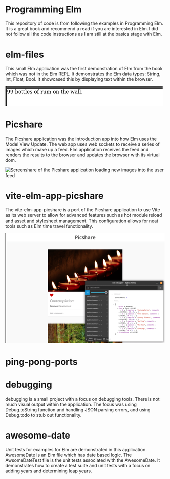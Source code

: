 # Programming Elm
This repository of code is from following the examples in Programming Elm. It is a great book and recommend a read if you are interested in Elm. I did not follow all the code instructions as I am still at the basics stage with Elm.

# elm-files
This small Elm application was the first demonstration of Elm from the book which was not in the Elm REPL. It demonstrates the Elm data types: String, Int, Float, Bool. It showcased this by displaying text within the browser.

![Screenshot of HTML output of elm-files program](/demonstration/elm-files-demonstration.png)

# Picshare
The Picshare application was the introduction app into how Elm uses the Model View Update. The web app uses web sockets to receive a series of images which make up a feed. Elm application receives the feed and renders the results to the browser and updates the browser with its virtual dom.

![Screenshare of the Picshare application loading new images into the user feed](/demonstration/picshare-demonstration.gif)

# vite-elm-app-picshare
The vite-elm-app-picshare is a port of the Picshare application to use Vite as its web server to allow for advanced features such as hot module reload and asset and stylesheet management.  This configuration allows for neat tools such as Elm time travel functionality.

![Screenshare of the Elm time travel functionality in the Picshare application](/demonstration/elm-time-travel-demonstration.gif)

# ping-pong-ports

# debugging
debugging is a small project with a focus on debugging tools. There is not much visual output within the application. The focus was using Debug.toString function and handling JSON parsing errors, and using Debug.todo to stub out functionality.

# awesome-date
Unit tests for examples for Elm are demonstrated in this application. AwesomeDate is an Elm file which has date based logic. The AwsomeDateTest file is the unit tests associated with the AwesomeDate. It demonstrates how to create a test suite and unit tests with a focus on adding years and determining leap years.
